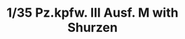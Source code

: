 ---
layout: product
title: "1/35 Pz.kpfw. III Ausf. M with Shurzen"
price: "4300" 
desc: "Maketa"
img_path: "/assets/img/TAKO8002.webp"
brand: "N/A"
available: true
special_offer: false
new: true
soon: false
cat: "010000"
subcat: "010200"
subsubcat: "0N/A"
sifra: "TAKO8002"
popular: false
---